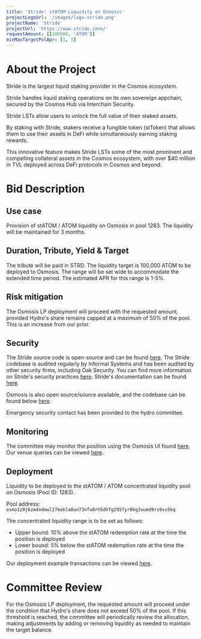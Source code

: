 ```yaml
---
title: 'Stride: stATOM Liquidity on Osmosis'
projectLogoUrl: '/images/logo-stride.png'
projectName: 'Stride'
projectUrl: 'https://www.stride.zone/'
requestAmount: [[100000, 'ATOM']]
minMaxTargetPolApr: [1, 5]
---
```


# About the Project

Stride is the largest liquid staking provider in the Cosmos ecosystem.

Stride handles liquid staking operations on its own sovereign appchain, secured by the Cosmos Hub via Interchain Security.

Stride LSTs allow users to unlock the full value of their staked assets.

By staking with Stride, stakers receive a fungible token (stToken) that allows them to use their assets in DeFi while simultaneously earning staking rewards.

This innovative feature makes Stride LSTs some of the most prominent and compelling collateral assets in the Cosmos ecosystem, with over $40 million in TVL deployed across DeFi protocols in Cosmos and beyond.

# Bid Description

## Use case

Provision of stATOM / ATOM liquidity on Osmosis in pool 1283. The liquidity will be maintained for 3 months.

## Duration, Tribute, Yield & Target

The tribute will be paid in STRD. The liquidity target is 100,000 ATOM to be deployed to Osmosis. The range will be set wide to accommodate the extended time period. The estimated APR for this range is 1-5%.

## Risk mitigation

The Osmosis LP deployment will proceed with the requested amount, provided Hydro's share remains capped at a maximum of 50% of the pool. This is an increase from our prior.

## Security

The Stride source code is open-source and can be found [here](https://github.com/Stride-Labs/stride). The Stride codebase is audited regularly by Informal Systems and has been audited by other security firms, including Oak Security. You can find more information on Stride's security practices [here](https://www.stride.zone/security). Stride's documentation can be found [here](https://docs.stride.zone/).

Osmosis is also open source/source available, and the codebase can be found below [here](https://github.com/osmosis-labs/osmosis).

Emergency security contact has been provided to the hydro committee.

## Monitoring

The committee may monitor the position using the Osmosis UI found [here](https://app.osmosis.zone/pool/1283). Our venue queries can be viewed [here](https://hackmd.io/@XcVbaDPzSDaZ2crWZ2_smw/r1I5-pROJl).

## Deployment

Liquidity to be deployed to the stATOM / ATOM concentrated liquidity pool on Osmosis (Pool ID: 1283).

Pool address: `osmo1z0j6zm4ndmwl27kekla8un73nfu8rh5dhfg2957yr0kg3uumd9rs9sv5kq`

The concentrated liquidity range is to be set as follows:

- Upper bound: 10% above the stATOM redemption rate at the time the position is deployed
- Lower bound: 5% below the stATOM redemption rate at the time the position is deployed

Our deployment example transactions can be viewed [here](https://hackmd.io/@XcVbaDPzSDaZ2crWZ2_smw/r1I5-pROJl).

# Committee Review

For the Osmosis LP deployment, the requested amount will proceed under the condition that Hydro's share does not exceed 50% of the pool. If this threshold is reached, the committee will periodically review the allocation, making adjustments by adding or removing liquidity as needed to maintain the target balance.

